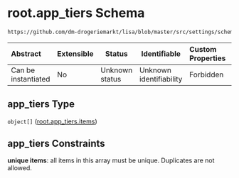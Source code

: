 # root.app_tiers Schema

```txt
https://github.com/dm-drogeriemarkt/lisa/blob/master/src/settings/schema.json#/properties/app_tiers
```




| Abstract            | Extensible | Status         | Identifiable            | Custom Properties | Additional Properties | Access Restrictions | Defined In                                                                               |
| :------------------ | ---------- | -------------- | ----------------------- | :---------------- | --------------------- | ------------------- | ---------------------------------------------------------------------------------------- |
| Can be instantiated | No         | Unknown status | Unknown identifiability | Forbidden         | Allowed               | none                | [settings.schema.json\*](../../src/settings/settings.schema.json "open original schema") |

## app_tiers Type

`object[]` ([root.app_tiers.items](settings-properties-rootapp_tiers-rootapp_tiersitems.md))

## app_tiers Constraints

**unique items**: all items in this array must be unique. Duplicates are not allowed.

